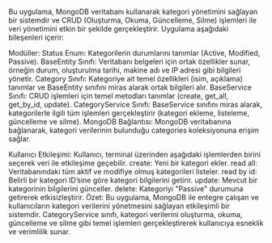 Bu uygulama, MongoDB veritabanı kullanarak kategori yönetimini sağlayan bir sistemdir ve CRUD (Oluşturma, Okuma, Güncelleme, Silme) işlemleri ile veri yönetimini etkin bir şekilde gerçekleştirir. Uygulama aşağıdaki bileşenleri içerir:

Modüller:
Status Enum: Kategorilerin durumlarını tanımlar (Active, Modified, Passive).
BaseEntity Sınıfı: Veritabanı belgeleri için ortak özellikler sunar, örneğin durum, oluşturulma tarihi, makine adı ve IP adresi gibi bilgileri yönetir.
Category Sınıfı: Kategoriye ait temel özellikleri (isim, açıklama) tanımlar ve BaseEntity sınıfını miras alarak ortak bilgileri alır.
BaseService Sınıfı: CRUD işlemleri için temel metodları tanımlar (create, get_all, get_by_id, update).
CategoryService Sınıfı: BaseService sınıfını miras alarak, kategorilerle ilgili tüm işlemleri gerçekleştirir (kategori ekleme, listeleme, güncelleme ve silme).
MongoDB Bağlantısı: MongoDB veritabanına bağlanarak, kategori verilerinin bulunduğu categories koleksiyonuna erişim sağlar.

Kullanıcı Etkileşimi: Kullanıcı, terminal üzerinden aşağıdaki işlemlerden birini seçerek veri ile etkileşime geçebilir.
create: Yeni bir kategori ekler.
read all: Veritabanındaki tüm aktif ve modifiye olmuş kategorileri listeler.
read by id: Belirli bir kategori ID’sine göre kategori bilgilerini getirir.
update: Mevcut bir kategorinin bilgilerini günceller.
delete: Kategoriyi "Passive" durumuna getirerek etkisizleştirir.
Özet: Bu uygulama, MongoDB ile entegre çalışan ve kullanıcıların kategori verilerini yönetmesini sağlayan etkileşimli bir sistemdir. CategoryService sınıfı, kategori verilerini oluşturma, okuma, güncelleme ve silme gibi temel işlemleri gerçekleştirerek kullanıcıya esneklik ve verimlilik sunar.
